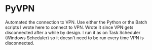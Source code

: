 # PyVPN
Automated the connection to VPN. Use either the Python or the Batch scripts I wrote here to connect to VPN. Wrote it since VPN gets disconnected after a while by design. I run it as on Task Scheduler (Windows Scheduler) so it doesn't need to be run every time VPN is disconnected.
